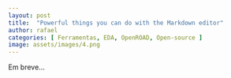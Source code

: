 ```yaml
---
layout: post
title:  "Powerful things you can do with the Markdown editor"
author: rafael
categories: [ Ferramentas, EDA, OpenROAD, Open-source ]
image: assets/images/4.png
---
```

Em breve...
